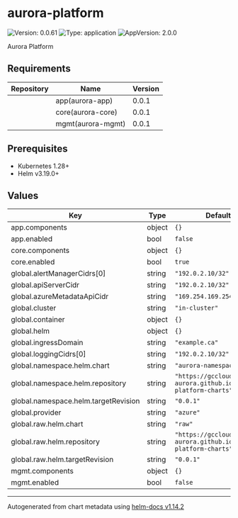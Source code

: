 # aurora-platform

![Version: 0.0.61](https://img.shields.io/badge/Version-0.0.61-informational?style=flat-square) ![Type: application](https://img.shields.io/badge/Type-application-informational?style=flat-square) ![AppVersion: 2.0.0](https://img.shields.io/badge/AppVersion-2.0.0-informational?style=flat-square)

Aurora Platform

## Requirements

| Repository | Name | Version |
|------------|------|---------|
|  | app(aurora-app) | 0.0.1 |
|  | core(aurora-core) | 0.0.1 |
|  | mgmt(aurora-mgmt) | 0.0.1 |

## Prerequisites

- Kubernetes 1.28+
- Helm v3.19.0+

## Values

| Key | Type | Default | Description |
|-----|------|---------|-------------|
| app.components | object | `{}` |  |
| app.enabled | bool | `false` |  |
| core.components | object | `{}` |  |
| core.enabled | bool | `true` |  |
| global.alertManagerCidrs[0] | string | `"192.0.2.10/32"` |  |
| global.apiServerCidr | string | `"192.0.2.10/32"` |  |
| global.azureMetadataApiCidr | string | `"169.254.169.254/32"` |  |
| global.cluster | string | `"in-cluster"` |  |
| global.container | object | `{}` |  |
| global.helm | object | `{}` |  |
| global.ingressDomain | string | `"example.ca"` |  |
| global.loggingCidrs[0] | string | `"192.0.2.10/32"` |  |
| global.namespace.helm.chart | string | `"aurora-namespace"` |  |
| global.namespace.helm.repository | string | `"https://gccloudone-aurora.github.io/aurora-platform-charts"` |  |
| global.namespace.helm.targetRevision | string | `"0.0.1"` |  |
| global.provider | string | `"azure"` |  |
| global.raw.helm.chart | string | `"raw"` |  |
| global.raw.helm.repository | string | `"https://gccloudone-aurora.github.io/aurora-platform-charts"` |  |
| global.raw.helm.targetRevision | string | `"0.0.1"` |  |
| mgmt.components | object | `{}` |  |
| mgmt.enabled | bool | `false` |  |

----------------------------------------------
Autogenerated from chart metadata using [helm-docs v1.14.2](https://github.com/norwoodj/helm-docs/releases/v1.14.2)